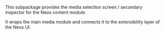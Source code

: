 This subpackage provides the media selection screen / secondary inspector for the Neos content module.

It wraps the main media module and connects it to the extensibility layer of the Neos UI.
